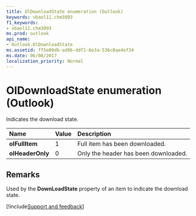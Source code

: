 ```yaml
---
title: OlDownloadState enumeration (Outlook)
keywords: vbaol11.chm3093
f1_keywords:
- vbaol11.chm3093
ms.prod: outlook
api_name:
- Outlook.OlDownloadState
ms.assetid: ff5e00db-ad06-ddf1-6e3a-536c0ae4ef34
ms.date: 06/08/2017
localization_priority: Normal
---
```



# OlDownloadState enumeration (Outlook)

Indicates the download state.



|Name|Value|Description|
|:-----|:-----|:-----|
| **olFullItem**|1|Full item has been downloaded.|
| **olHeaderOnly**|0|Only the header has been downloaded.|

## Remarks

Used by the  **DownLoadState** property of an item to indicate the download state.

[!include[Support and feedback](~/includes/feedback-boilerplate.md)]